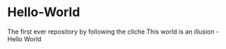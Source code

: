 # Hello-World
The first ever repository by following the cliche
This world is an illusion - Hello World
